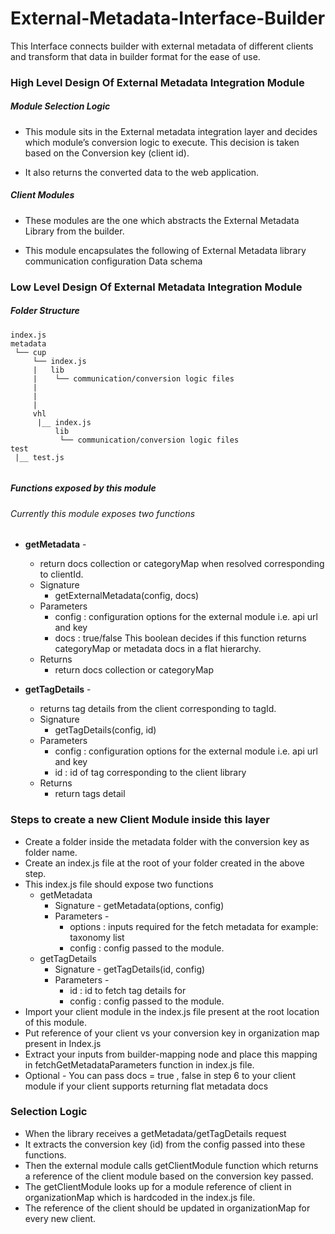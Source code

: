 # External-Metadata-Interface-Builder
This Interface connects builder with external metadata of different clients and transform that data in builder format for the ease of use.

### High Level Design Of External Metadata Integration Module
##### Module Selection Logic
* This module sits in the External metadata integration layer and decides which module’s conversion logic to execute. This decision is taken based on the Conversion key (client id).

* It also returns the converted data to the web application.

##### Client Modules
* These modules are the one which abstracts the External Metadata Library from the builder. 

* This module encapsulates the following of External Metadata library communication configuration Data schema

### Low Level Design Of External Metadata Integration Module
##### Folder Structure 

```
index.js
metadata
 └── cup
     └── index.js
     |	 lib
     |    └── communication/conversion logic files
     |      
     |      
     |      
     vhl
      |__ index.js
          lib
           └── communication/conversion logic files
test
 |__ test.js
             
```
##### Functions exposed by this module
###### Currently this module exposes two functions
* **getMetadata** -
	* return docs collection or categoryMap when resolved corresponding to clientId.
	* Signature
		* getExternalMetadata(config, docs)
	* Parameters
		* config : configuration options for the external module i.e. api url and key
		* docs : true/false This boolean decides if this function returns categoryMap or metadata docs in a 				flat hierarchy. 
	* Returns
		* return docs collection or categoryMap

* **getTagDetails** - 
	* returns tag details from the client corresponding to tagId.
	* Signature
		* getTagDetails(config, id)
	* Parameters
		* config : configuration options for the external module i.e. api url and key
		* id : id of tag corresponding to the client library
	* Returns
		* return tags detail

### Steps to create a new Client Module inside this layer
* Create a folder inside the metadata folder with the conversion key as folder name.
* Create an index.js file at the root of your folder created in the above step.
* This index.js file should expose two functions 
	* getMetadata
		* Signature - getMetadata(options, config)
		* Parameters - 
			* options : inputs required for the fetch metadata for example: taxonomy list 
			* config : config passed to the module. 
	* getTagDetails
		* Signature - getTagDetails(id, config)
		* Parameters - 
			* id : id to fetch tag details for 
			* config : config passed to the module. 
* Import your client module in the index.js file present at the root location of this module.
* Put reference of your client vs your conversion key in organization map present in Index.js
* Extract your inputs from builder-mapping node and place this mapping in fetchGetMetadataParameters function in index.js file.
* Optional - You can pass docs = true , false in step 6 to your client module if your client supports returning flat metadata docs

### Selection Logic
* When the library receives a getMetadata/getTagDetails request
* It extracts the conversion key (id) from the config passed into these functions.
* Then the external module calls getClientModule function which returns a reference of the client module based on the conversion key passed.
* The getClientModule looks up for a module reference of client in organizationMap which is hardcoded in the index.js file.
* The reference of the client should be updated in organizationMap for every new client.

